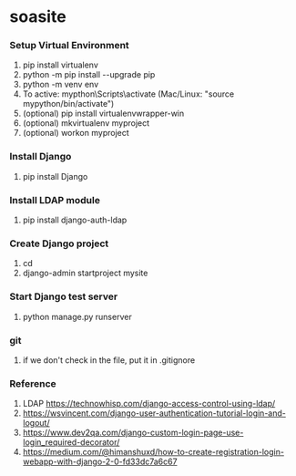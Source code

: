 # soasite

### Setup Virtual Environment  
1. pip install virtualenv  
2. python -m pip install --upgrade pip  
3. python -m venv env  
4. To active: mypthon\Scripts\activate (Mac/Linux: "source mypython/bin/activate")  
5. (optional) pip install virtualenvwrapper-win
6. (optional) mkvirtualenv myproject
7. (optional) workon myproject

### Install Django   
1. pip install Django   

### Install LDAP module   
1. pip install django-auth-ldap   

### Create Django project   
1. cd <project folder>   
2. django-admin startproject mysite   
  
### Start Django test server   
1. python manage.py runserver   

### git
1. if we don't check in the file, put it in .gitignore

### Reference   
1. LDAP https://technowhisp.com/django-access-control-using-ldap/   
2. https://wsvincent.com/django-user-authentication-tutorial-login-and-logout/   
3. https://www.dev2qa.com/django-custom-login-page-use-login_required-decorator/
4. https://medium.com/@himanshuxd/how-to-create-registration-login-webapp-with-django-2-0-fd33dc7a6c67
